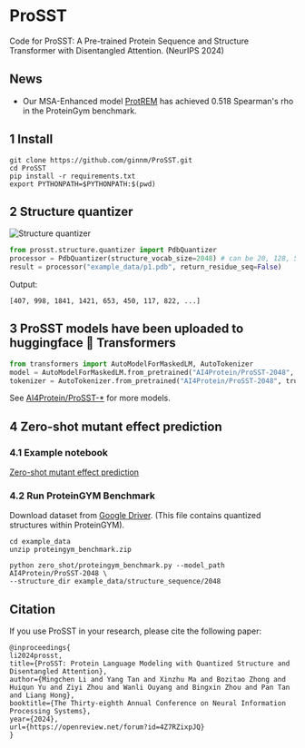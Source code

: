 # ProSST
Code for ProSST: A Pre-trained Protein Sequence and Structure Transformer with Disentangled Attention. (NeurIPS 2024)

## News
- Our MSA-Enhanced model [ProtREM](https://github.com/tyang816/ProtREM) has achieved 0.518 Spearman's rho in the ProteinGym benchmark.

## 1 Install

```shell
git clone https://github.com/ginnm/ProSST.git
cd ProSST
pip install -r requirements.txt
export PYTHONPATH=$PYTHONPATH:$(pwd)
```

## 2 Structure quantizer

![Structure quantizer](images/structure_quantizer.png)

```python
from prosst.structure.quantizer import PdbQuantizer
processor = PdbQuantizer(structure_vocab_size=2048) # can be 20, 128, 512, 1024, 2048, 4096
result = processor("example_data/p1.pdb", return_residue_seq=False)
```

Output:
```
[407, 998, 1841, 1421, 653, 450, 117, 822, ...]
```


## 3 ProSST models have been uploaded to huggingface 🤗 Transformers
```python
from transformers import AutoModelForMaskedLM, AutoTokenizer
model = AutoModelForMaskedLM.from_pretrained("AI4Protein/ProSST-2048", trust_remote_code=True)
tokenizer = AutoTokenizer.from_pretrained("AI4Protein/ProSST-2048", trust_remote_code=True)
```

See [AI4Protein/ProSST-*](https://huggingface.co/AI4Protein?search_models=ProSST) for more models.

## 4 Zero-shot mutant effect prediction

### 4.1 Example notebook
[Zero-shot mutant effect prediction](zero_shot/score_mutant.ipynb)

### 4.2 Run ProteinGYM Benchmark
Download dataset from [Google Driver](https://drive.google.com/file/d/1lSckfPlx7FhzK1FX7EtmmXUOrdiMRerY/view?usp=sharing).
(This file contains quantized structures within ProteinGYM).

```shell
cd example_data
unzip proteingym_benchmark.zip
```

```shell
python zero_shot/proteingym_benchmark.py --model_path AI4Protein/ProSST-2048 \
--structure_dir example_data/structure_sequence/2048
```
<!-- 
## 5 Representation
```

```

## 6 Transfer-Learning
```

``` -->

## Citation

If you use ProSST in your research, please cite the following paper:

```
@inproceedings{
li2024prosst,
title={ProSST: Protein Language Modeling with Quantized Structure and Disentangled Attention},
author={Mingchen Li and Yang Tan and Xinzhu Ma and Bozitao Zhong and Huiqun Yu and Ziyi Zhou and Wanli Ouyang and Bingxin Zhou and Pan Tan and Liang Hong},
booktitle={The Thirty-eighth Annual Conference on Neural Information Processing Systems},
year={2024},
url={https://openreview.net/forum?id=4Z7RZixpJQ}
}
```

